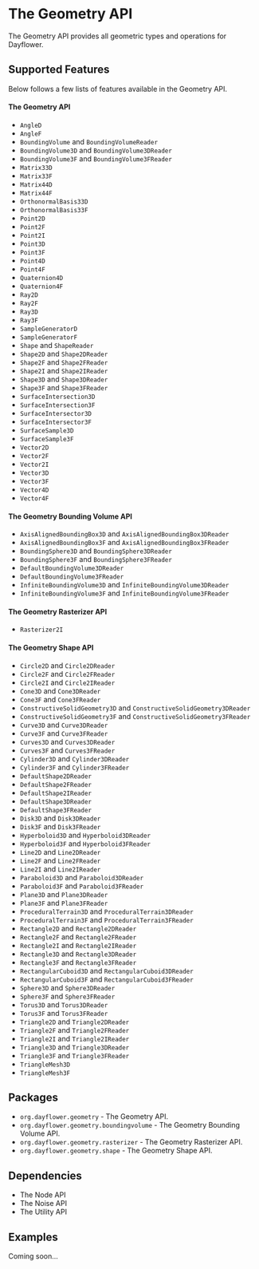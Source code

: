 The Geometry API
================
The Geometry API provides all geometric types and operations for Dayflower.

Supported Features
------------------
Below follows a few lists of features available in the Geometry API.

#### The Geometry API
* `AngleD`
* `AngleF`
* `BoundingVolume` and `BoundingVolumeReader`
* `BoundingVolume3D` and `BoundingVolume3DReader`
* `BoundingVolume3F` and `BoundingVolume3FReader`
* `Matrix33D`
* `Matrix33F`
* `Matrix44D`
* `Matrix44F`
* `OrthonormalBasis33D`
* `OrthonormalBasis33F`
* `Point2D`
* `Point2F`
* `Point2I`
* `Point3D`
* `Point3F`
* `Point4D`
* `Point4F`
* `Quaternion4D`
* `Quaternion4F`
* `Ray2D`
* `Ray2F`
* `Ray3D`
* `Ray3F`
* `SampleGeneratorD`
* `SampleGeneratorF`
* `Shape` and `ShapeReader`
* `Shape2D` and `Shape2DReader`
* `Shape2F` and `Shape2FReader`
* `Shape2I` and `Shape2IReader`
* `Shape3D` and `Shape3DReader`
* `Shape3F` and `Shape3FReader`
* `SurfaceIntersection3D`
* `SurfaceIntersection3F`
* `SurfaceIntersector3D`
* `SurfaceIntersector3F`
* `SurfaceSample3D`
* `SurfaceSample3F`
* `Vector2D`
* `Vector2F`
* `Vector2I`
* `Vector3D`
* `Vector3F`
* `Vector4D`
* `Vector4F`

#### The Geometry Bounding Volume API
* `AxisAlignedBoundingBox3D` and `AxisAlignedBoundingBox3DReader`
* `AxisAlignedBoundingBox3F` and `AxisAlignedBoundingBox3FReader`
* `BoundingSphere3D` and `BoundingSphere3DReader`
* `BoundingSphere3F` and `BoundingSphere3FReader`
* `DefaultBoundingVolume3DReader`
* `DefaultBoundingVolume3FReader`
* `InfiniteBoundingVolume3D` and `InfiniteBoundingVolume3DReader`
* `InfiniteBoundingVolume3F` and `InfiniteBoundingVolume3FReader`

#### The Geometry Rasterizer API
* `Rasterizer2I`

#### The Geometry Shape API
* `Circle2D` and `Circle2DReader`
* `Circle2F` and `Circle2FReader`
* `Circle2I` and `Circle2IReader`
* `Cone3D` and `Cone3DReader`
* `Cone3F` and `Cone3FReader`
* `ConstructiveSolidGeometry3D` and `ConstructiveSolidGeometry3DReader`
* `ConstructiveSolidGeometry3F` and `ConstructiveSolidGeometry3FReader`
* `Curve3D` and `Curve3DReader`
* `Curve3F` and `Curve3FReader`
* `Curves3D` and `Curves3DReader`
* `Curves3F` and `Curves3FReader`
* `Cylinder3D` and `Cylinder3DReader`
* `Cylinder3F` and `Cylinder3FReader`
* `DefaultShape2DReader`
* `DefaultShape2FReader`
* `DefaultShape2IReader`
* `DefaultShape3DReader`
* `DefaultShape3FReader`
* `Disk3D` and `Disk3DReader`
* `Disk3F` and `Disk3FReader`
* `Hyperboloid3D` and `Hyperboloid3DReader`
* `Hyperboloid3F` and `Hyperboloid3FReader`
* `Line2D` and `Line2DReader`
* `Line2F` and `Line2FReader`
* `Line2I` and `Line2IReader`
* `Paraboloid3D` and `Paraboloid3DReader`
* `Paraboloid3F` and `Paraboloid3FReader`
* `Plane3D` and `Plane3DReader`
* `Plane3F` and `Plane3FReader`
* `ProceduralTerrain3D` and `ProceduralTerrain3DReader`
* `ProceduralTerrain3F` and `ProceduralTerrain3FReader`
* `Rectangle2D` and `Rectangle2DReader`
* `Rectangle2F` and `Rectangle2FReader`
* `Rectangle2I` and `Rectangle2IReader`
* `Rectangle3D` and `Rectangle3DReader`
* `Rectangle3F` and `Rectangle3FReader`
* `RectangularCuboid3D` and `RectangularCuboid3DReader`
* `RectangularCuboid3F` and `RectangularCuboid3FReader`
* `Sphere3D` and `Sphere3DReader`
* `Sphere3F` and `Sphere3FReader`
* `Torus3D` and `Torus3DReader`
* `Torus3F` and `Torus3FReader`
* `Triangle2D` and `Triangle2DReader`
* `Triangle2F` and `Triangle2FReader`
* `Triangle2I` and `Triangle2IReader`
* `Triangle3D` and `Triangle3DReader`
* `Triangle3F` and `Triangle3FReader`
* `TriangleMesh3D`
* `TriangleMesh3F`

Packages
--------
* `org.dayflower.geometry` - The Geometry API.
* `org.dayflower.geometry.boundingvolume` - The Geometry Bounding Volume API.
* `org.dayflower.geometry.rasterizer` - The Geometry Rasterizer API.
* `org.dayflower.geometry.shape` - The Geometry Shape API.

Dependencies
------------
* The Node API
* The Noise API
* The Utility API

Examples
--------
Coming soon...